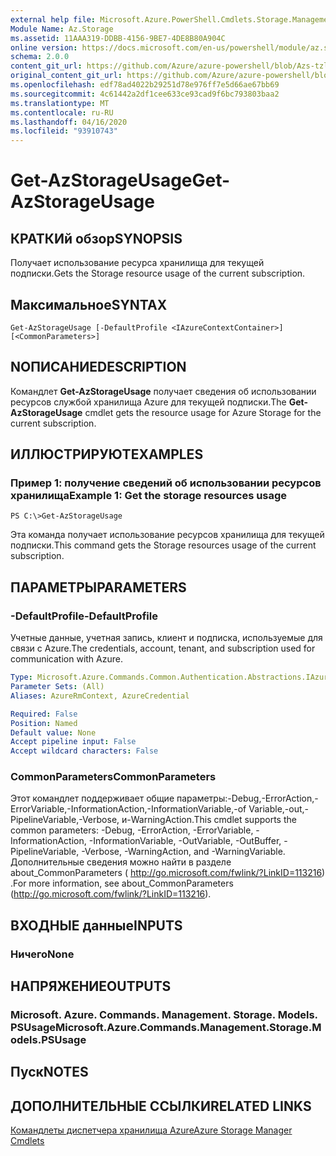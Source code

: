 ```yaml
---
external help file: Microsoft.Azure.PowerShell.Cmdlets.Storage.Management.dll-Help.xml
Module Name: Az.Storage
ms.assetid: 11AAA319-DDBB-4156-9BE7-4DE8B80A904C
online version: https://docs.microsoft.com/en-us/powershell/module/az.storage/get-azstorageusage
schema: 2.0.0
content_git_url: https://github.com/Azure/azure-powershell/blob/Azs-tzl/src/Storage/Storage.Management/help/Get-AzStorageUsage.md
original_content_git_url: https://github.com/Azure/azure-powershell/blob/Azs-tzl/src/Storage/Storage.Management/help/Get-AzStorageUsage.md
ms.openlocfilehash: edf78ad4022b29251d78e976ff7e5d66ae67bb69
ms.sourcegitcommit: 4c61442a2df1cee633ce93cad9f6bc793803baa2
ms.translationtype: MT
ms.contentlocale: ru-RU
ms.lasthandoff: 04/16/2020
ms.locfileid: "93910743"
---
```

# <span data-ttu-id="acf4b-101">Get-AzStorageUsage</span><span class="sxs-lookup"><span data-stu-id="acf4b-101">Get-AzStorageUsage</span></span>

## <span data-ttu-id="acf4b-102">КРАТКИй обзор</span><span class="sxs-lookup"><span data-stu-id="acf4b-102">SYNOPSIS</span></span>
<span data-ttu-id="acf4b-103">Получает использование ресурса хранилища для текущей подписки.</span><span class="sxs-lookup"><span data-stu-id="acf4b-103">Gets the Storage resource usage of the current subscription.</span></span>

## <span data-ttu-id="acf4b-104">Максимальное</span><span class="sxs-lookup"><span data-stu-id="acf4b-104">SYNTAX</span></span>

```
Get-AzStorageUsage [-DefaultProfile <IAzureContextContainer>] [<CommonParameters>]
```

## <span data-ttu-id="acf4b-105">NОПИСАНИЕ</span><span class="sxs-lookup"><span data-stu-id="acf4b-105">DESCRIPTION</span></span>
<span data-ttu-id="acf4b-106">Командлет **Get-AzStorageUsage** получает сведения об использовании ресурсов службой хранилища Azure для текущей подписки.</span><span class="sxs-lookup"><span data-stu-id="acf4b-106">The **Get-AzStorageUsage** cmdlet gets the resource usage for Azure Storage for the current subscription.</span></span>

## <span data-ttu-id="acf4b-107">ИЛЛЮСТРИРУЮТ</span><span class="sxs-lookup"><span data-stu-id="acf4b-107">EXAMPLES</span></span>

### <span data-ttu-id="acf4b-108">Пример 1: получение сведений об использовании ресурсов хранилища</span><span class="sxs-lookup"><span data-stu-id="acf4b-108">Example 1: Get the storage resources usage</span></span>
```
PS C:\>Get-AzStorageUsage
```

<span data-ttu-id="acf4b-109">Эта команда получает использование ресурсов хранилища для текущей подписки.</span><span class="sxs-lookup"><span data-stu-id="acf4b-109">This command gets the Storage resources usage of the current subscription.</span></span>

## <span data-ttu-id="acf4b-110">ПАРАМЕТРЫ</span><span class="sxs-lookup"><span data-stu-id="acf4b-110">PARAMETERS</span></span>

### <span data-ttu-id="acf4b-111">-DefaultProfile</span><span class="sxs-lookup"><span data-stu-id="acf4b-111">-DefaultProfile</span></span>
<span data-ttu-id="acf4b-112">Учетные данные, учетная запись, клиент и подписка, используемые для связи с Azure.</span><span class="sxs-lookup"><span data-stu-id="acf4b-112">The credentials, account, tenant, and subscription used for communication with Azure.</span></span>

```yaml
Type: Microsoft.Azure.Commands.Common.Authentication.Abstractions.IAzureContextContainer
Parameter Sets: (All)
Aliases: AzureRmContext, AzureCredential

Required: False
Position: Named
Default value: None
Accept pipeline input: False
Accept wildcard characters: False
```

### <span data-ttu-id="acf4b-113">CommonParameters</span><span class="sxs-lookup"><span data-stu-id="acf4b-113">CommonParameters</span></span>
<span data-ttu-id="acf4b-114">Этот командлет поддерживает общие параметры:-Debug,-ErrorAction,-ErrorVariable,-InformationAction,-InformationVariable,-of Variable,-out,-PipelineVariable,-Verbose, и-WarningAction.</span><span class="sxs-lookup"><span data-stu-id="acf4b-114">This cmdlet supports the common parameters: -Debug, -ErrorAction, -ErrorVariable, -InformationAction, -InformationVariable, -OutVariable, -OutBuffer, -PipelineVariable, -Verbose, -WarningAction, and -WarningVariable.</span></span> <span data-ttu-id="acf4b-115">Дополнительные сведения можно найти в разделе about_CommonParameters ( http://go.microsoft.com/fwlink/?LinkID=113216) .</span><span class="sxs-lookup"><span data-stu-id="acf4b-115">For more information, see about_CommonParameters (http://go.microsoft.com/fwlink/?LinkID=113216).</span></span>

## <span data-ttu-id="acf4b-116">ВХОДНЫЕ данные</span><span class="sxs-lookup"><span data-stu-id="acf4b-116">INPUTS</span></span>

### <span data-ttu-id="acf4b-117">Ничего</span><span class="sxs-lookup"><span data-stu-id="acf4b-117">None</span></span>

## <span data-ttu-id="acf4b-118">НАПРЯЖЕНИЕ</span><span class="sxs-lookup"><span data-stu-id="acf4b-118">OUTPUTS</span></span>

### <span data-ttu-id="acf4b-119">Microsoft. Azure. Commands. Management. Storage. Models. PSUsage</span><span class="sxs-lookup"><span data-stu-id="acf4b-119">Microsoft.Azure.Commands.Management.Storage.Models.PSUsage</span></span>

## <span data-ttu-id="acf4b-120">Пуск</span><span class="sxs-lookup"><span data-stu-id="acf4b-120">NOTES</span></span>

## <span data-ttu-id="acf4b-121">ДОПОЛНИТЕЛЬНЫЕ ССЫЛКИ</span><span class="sxs-lookup"><span data-stu-id="acf4b-121">RELATED LINKS</span></span>

[<span data-ttu-id="acf4b-122">Командлеты диспетчера хранилища Azure</span><span class="sxs-lookup"><span data-stu-id="acf4b-122">Azure Storage Manager Cmdlets</span></span>](./Az.Storage.md)


